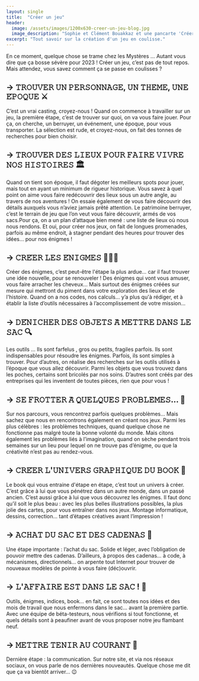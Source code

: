 ```yaml
---
layout: single
title:  "Créer un jeu"
header:
  image: /assets/images/1200x630-creer-un-jeu-blog.jpg
  image_description: "Sophie et Clément Bouakkaz et une pancarte 'Créer un jeu'"
excerpt: "Tout savoir sur la création d'un jeu en coulisse."
---
```


En ce moment, quelque chose se trame chez les Mystères … Autant vous dire que ça bosse sévère pour 2023 ! Créer un jeu, c’est pas de tout repos. Mais attendez, vous savez comment ça se passe en coulisses ?

## → 𝚃𝚁𝙾𝚄𝚅𝙴𝚁 𝚄𝙽 𝙿𝙴𝚁𝚂𝙾𝙽𝙽𝙰𝙶𝙴, 𝚄𝙽 𝚃𝙷𝙴̀𝙼𝙴, 𝚄𝙽𝙴 𝙴́𝙿𝙾𝚀𝚄𝙴 ⚔️

C’est un vrai casting, croyez-nous ! Quand on commence à travailler sur un jeu, la première étape, c’est de trouver sur quoi, on va vous faire jouer. Pour ça, on cherche, un berruyer, un événement, une époque, pour vous transporter. La sélection est rude, et croyez-nous, on fait des tonnes de recherches pour bien choisir.
‌
## → 𝚃𝚁𝙾𝚄𝚅𝙴𝚁 𝙳𝙴𝚂 𝙻𝙸𝙴𝚄𝚇 𝙿𝙾𝚄𝚁 𝙵𝙰𝙸𝚁𝙴 𝚅𝙸𝚅𝚁𝙴 𝙽𝙾𝚂 𝙷𝙸𝚂𝚃𝙾𝙸𝚁𝙴𝚂 🏛

Quand on tient son époque, il faut dégoter les meilleurs spots pour jouer, mais tout en ayant un minimum de rigueur historique. Vous savez à quel point on aime vous faire redécouvrir des lieux sous un autre angle, au travers de nos aventures ! On essaie également de vous faire découvrir des détails auxquels vous n’aviez jamais prêté attention. Le patrimoine berruyer, c’est le terrain de jeu que l’on veut vous faire découvrir, armés de vos sacs.Pour ça, on a un plan d’attaque bien mené : une liste de lieux où nous nous rendons. Et oui, pour créer nos jeux, on fait de longues promenades, parfois au même endroit, à stagner pendant des heures pour trouver des idées… pour nos énigmes !

## → 𝙲𝚁𝙴́𝙴𝚁 𝙻𝙴𝚂 𝙴́𝙽𝙸𝙶𝙼𝙴𝚂 🕵🏻‍♀️

Créer des énigmes, c’est peut-être l'étape la plus ardue… car il faut trouver une idée nouvelle, pour se renouveler ! Des énigmes qui vont vous amuser, vous faire arracher les cheveux… Mais surtout des énigmes créées sur mesure qui mettront du piment dans votre exploration des lieux et de l'histoire. Quand on a nos codes, nos calculs… y’a plus qu'à rédiger, et à établir la liste d’outils nécessaires à l’accomplissement de votre mission…

## → 𝙳𝙴́𝙽𝙸𝙲𝙷𝙴𝚁 𝙳𝙴𝚂 𝙾𝙱𝙹𝙴𝚃𝚂 𝙰̀ 𝙼𝙴𝚃𝚃𝚁𝙴 𝙳𝙰𝙽𝚂 𝙻𝙴 𝚂𝙰𝙲 🔍

Les outils … Ils sont farfelus , gros ou petits, fragiles parfois. Ils sont indispensables pour résoudre les énigmes. Parfois, ils sont simples à trouver. Pour d’autres, on réalise des recherches sur les outils utilisés à l’époque que vous allez découvrir. Parmi les objets que vous trouvez dans les poches, certains sont bricolés par nos soins. D’autres sont créés par des entreprises qui les inventent de toutes pièces, rien que pour vous !

## → 𝚂𝙴 𝙵𝚁𝙾𝚃𝚃𝙴𝚁 𝙰̀ 𝚀𝚄𝙴𝙻𝚀𝚄𝙴𝚂 𝙿𝚁𝙾𝙱𝙻𝙴̀𝙼𝙴𝚂… 🥲

Sur nos parcours, vous rencontrez parfois quelques problèmes… Mais sachez que nous en rencontrons également en créant nos jeux. Parmi les plus célèbres : les problèmes techniques, quand quelque chose ne fonctionne pas malgré toute la bonne volonté du monde. Mais citons également les problèmes liés à l’imagination, quand on sèche pendant trois semaines sur un lieu pour lequel on ne trouve pas d’énigme, ou que la créativité n’est pas au rendez-vous.

## → 𝙲𝚁𝙴́𝙴𝚁 𝙻'𝚄𝙽𝙸𝚅𝙴𝚁𝚂 𝙶𝚁𝙰𝙿𝙷𝙸𝚀𝚄𝙴 𝙳𝚄 𝙱𝙾𝙾𝙺 🎨

Le book qui vous entraine d'étape en étape, c’est tout un univers à créer. C’est grâce à lui que vous pénétrez dans un autre monde, dans un passé ancien. C’est aussi grâce à lui que vous découvrez les énigmes. Il faut donc qu’il soit le plus beau : avec les plus belles illustrations possibles, la plus jolie des cartes, pour vous entraîner dans nos jeux. Montage informatique, dessins, correction… tant d’étapes créatives avant l’impression !

## → 𝙰𝙲𝙷𝙰𝚃 𝙳𝚄 𝚂𝙰𝙲 𝙴𝚃 𝙳𝙴𝚂 𝙲𝙰𝙳𝙴𝙽𝙰𝚂 🎒

Une étape importante : l’achat du sac. Solide et léger, avec l’obligation de pouvoir mettre des cadenas. D’ailleurs, à propos des cadenas… à code, à mécanismes, directionnels… on arpente tout Internet pour trouver de nouveaux modèles de pointe à vous faire (déc)ouvrir.

## → 𝙻'𝙰𝙵𝙵𝙰𝙸𝚁𝙴 𝙴𝚂𝚃 𝙳𝙰𝙽𝚂 𝙻𝙴 𝚂𝙰𝙲 ! 🥳

Outils, énigmes, indices, book… en fait, ce sont toutes nos idées et des mois de travail que nous enfermons dans le sac… avant la première partie. Avec une équipe de béta-testeurs, nous vérifions si tout fonctionne, et quels détails sont à peaufiner avant de vous proposer notre jeu flambant neuf.

## → 𝙼𝙴𝚃𝚃𝚁𝙴 𝚃𝙴𝙽𝙸𝚁 𝙰𝚄 𝙲𝙾𝚄𝚁𝙰𝙽𝚃 📲

Dernière étape : la communication. Sur notre site, et via nos réseaux sociaux, on vous parle de nos dernières nouveautés. Quelque chose me dit que ça va bientôt arriver… 😉